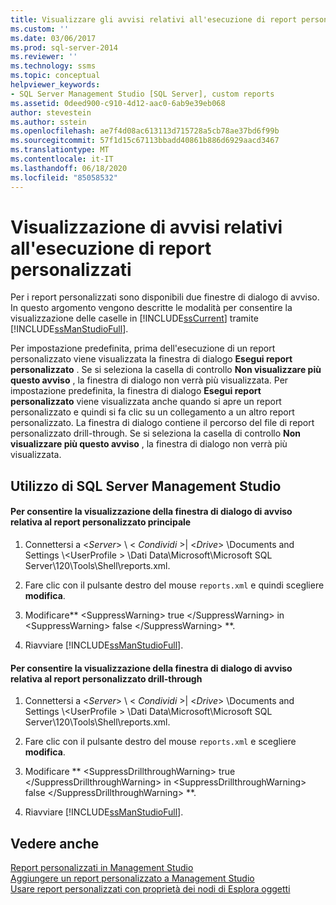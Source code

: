 ```yaml
---
title: Visualizzare gli avvisi relativi all'esecuzione di report personalizzati | Microsoft Docs
ms.custom: ''
ms.date: 03/06/2017
ms.prod: sql-server-2014
ms.reviewer: ''
ms.technology: ssms
ms.topic: conceptual
helpviewer_keywords:
- SQL Server Management Studio [SQL Server], custom reports
ms.assetid: 0deed900-c910-4d12-aac0-6ab9e39eb068
author: stevestein
ms.author: sstein
ms.openlocfilehash: ae7f4d08ac613113d715728a5cb78ae37bd6f99b
ms.sourcegitcommit: 57f1d15c67113bbadd40861b886d6929aacd3467
ms.translationtype: MT
ms.contentlocale: it-IT
ms.lasthandoff: 06/18/2020
ms.locfileid: "85058532"
---
```

# <a name="unsuppress-run-custom-report-warnings"></a>Visualizzazione di avvisi relativi all'esecuzione di report personalizzati
  Per i report personalizzati sono disponibili due finestre di dialogo di avviso. In questo argomento vengono descritte le modalità per consentire la visualizzazione delle caselle in [!INCLUDE[ssCurrent](../../includes/sscurrent-md.md)] tramite [!INCLUDE[ssManStudioFull](../../includes/ssmanstudiofull-md.md)].  
  
 Per impostazione predefinita, prima dell'esecuzione di un report personalizzato viene visualizzata la finestra di dialogo **Esegui report personalizzato** . Se si seleziona la casella di controllo **Non visualizzare più questo avviso** , la finestra di dialogo non verrà più visualizzata. Per impostazione predefinita, la finestra di dialogo **Esegui report personalizzato** viene visualizzata anche quando si apre un report personalizzato e quindi si fa clic su un collegamento a un altro report personalizzato. La finestra di dialogo contiene il percorso del file di report personalizzato drill-through. Se si seleziona la casella di controllo **Non visualizzare più questo avviso** , la finestra di dialogo non verrà più visualizzata.  
  
##  <a name="using-sql-server-management-studio"></a><a name="SSMSProcedure"></a> Utilizzo di SQL Server Management Studio  
  
#### <a name="to-unsuppress-the-main-custom-report-warning-dialog-box"></a>Per consentire la visualizzazione della finestra di dialogo di avviso relativa al report personalizzato principale  
  
1.  Connettersi a \<*Server*> \\ < *Condividi* >| \<*Drive*> \Documents and Settings \\<UserProfile \> \Dati Data\Microsoft\Microsoft SQL Server\120\Tools\Shell\reports.xml.  
  
2.  Fare clic con il pulsante destro del mouse `reports.xml` e quindi scegliere **modifica**.  
  
3.  Modificare** \<SuppressWarning> true \</SuppressWarning> in \<SuppressWarning> false \</SuppressWarning> **.  
  
4.  Riavviare [!INCLUDE[ssManStudioFull](../../includes/ssmanstudiofull-md.md)].  
  
#### <a name="to-unsuppress-the-drill-through-custom-report-warning-dialog-box"></a>Per consentire la visualizzazione della finestra di dialogo di avviso relativa al report personalizzato drill-through  
  
1.  Connettersi a \<*Server*> \\ < *Condividi* >| \<*Drive*> \Documents and Settings \\<UserProfile \> \Dati Data\Microsoft\Microsoft SQL Server\120\Tools\Shell\reports.xml.  
  
2.  Fare clic con il pulsante destro del mouse `reports.xml` e scegliere **modifica**.  
  
3.  Modificare ** \<SuppressDrillthroughWarning> true \</SuppressDrillthroughWarning> in \<SuppressDrillthroughWarning> false \</SuppressDrillthroughWarning> **.  
  
4.  Riavviare [!INCLUDE[ssManStudioFull](../../includes/ssmanstudiofull-md.md)].  
  
## <a name="see-also"></a>Vedere anche  
 [Report personalizzati in Management Studio](custom-reports-in-management-studio.md)   
 [Aggiungere un report personalizzato a Management Studio](add-a-custom-report-to-management-studio.md)   
 [Usare report personalizzati con proprietà dei nodi di Esplora oggetti](use-custom-reports-with-object-explorer-node-properties.md)  
  
  
